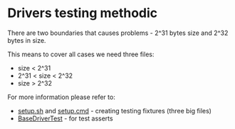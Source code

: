# Drivers testing methodic #

There are two boundaries that causes problems - 2^31 bytes size and 2^32 bytes in size. 

This means to cover all cases we need three files:
- size < 2^31
- 2^31 < size  < 2^32
- size > 2^32

For more information please refer to:
- [setup.sh](../../setup.sh) and [setup.cmd](../../setup.cmd) - creating testing fixtures (three big files)
- [BaseDriverTest](BaseDriverTest.php) - for test asserts 